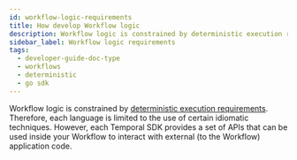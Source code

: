 ```yaml
---
id: workflow-logic-requirements
title: How develop Workflow logic
description: Workflow logic is constrained by deterministic execution requirements.
sidebar_label: Workflow logic requirements
tags:
  - developer-guide-doc-type
  - workflows
  - deterministic
  - go sdk
---
```


Workflow logic is constrained by [deterministic execution requirements](/concepts/what-is-a-workflow-definition#deterministic-constraints).
Therefore, each language is limited to the use of certain idiomatic techniques.
However, each Temporal SDK provides a set of APIs that can be used inside your Workflow to interact with external (to the Workflow) application code.
